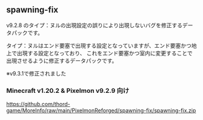 
## spawning-fix

v9.2.8 のタイプ：ヌルの出現設定の誤りにより出現しないバグを修正するデータパックです。

タイプ：ヌルはエンド要塞で出現する設定となっていますが、エンド要塞かつ地上で出現する設定となっており、
これをエンド要塞かつ室内に変更することで出現させるように修正するデータパックです。

※v9.3.1で修正されました

### Minecraft v1.20.2 & Pixelmon v9.2.9 向け

https://github.com/thord-game/MoreInfo/raw/main/PixelmonReforged/spawning-fix/spawning-fix.zip



